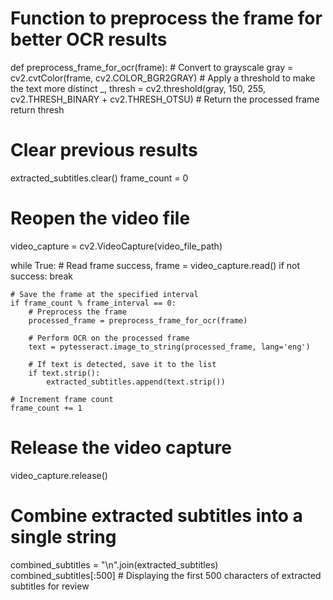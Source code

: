 # Function to preprocess the frame for better OCR results
def preprocess_frame_for_ocr(frame):
    # Convert to grayscale
    gray = cv2.cvtColor(frame, cv2.COLOR_BGR2GRAY)
    # Apply a threshold to make the text more distinct
    _, thresh = cv2.threshold(gray, 150, 255, cv2.THRESH_BINARY + cv2.THRESH_OTSU)
    # Return the processed frame
    return thresh

# Clear previous results
extracted_subtitles.clear()
frame_count = 0

# Reopen the video file
video_capture = cv2.VideoCapture(video_file_path)

while True:
    # Read frame
    success, frame = video_capture.read()
    if not success:
        break

    # Save the frame at the specified interval
    if frame_count % frame_interval == 0:
        # Preprocess the frame
        processed_frame = preprocess_frame_for_ocr(frame)
        
        # Perform OCR on the processed frame
        text = pytesseract.image_to_string(processed_frame, lang='eng')
        
        # If text is detected, save it to the list
        if text.strip():
            extracted_subtitles.append(text.strip())

    # Increment frame count
    frame_count += 1

# Release the video capture
video_capture.release()

# Combine extracted subtitles into a single string
combined_subtitles = "\n".join(extracted_subtitles)
combined_subtitles[:500]  # Displaying the first 500 characters of extracted subtitles for review
